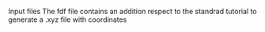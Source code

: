 Input files
The fdf file contains an addition respect to the standrad tutorial to generate a .xyz file with coordinates
